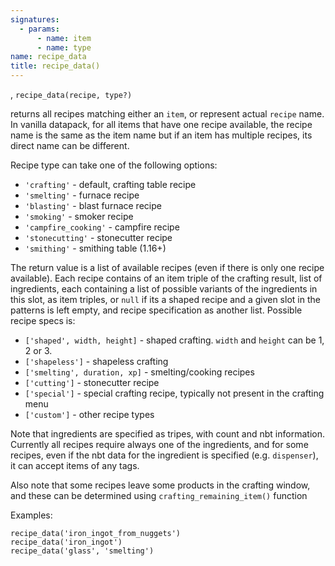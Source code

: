 ```yaml
---
signatures:
  - params:
      - name: item
      - name: type
name: recipe_data
title: recipe_data()
---
```



, `recipe_data(recipe, type?)`

returns all recipes matching either an `item`, or represent actual `recipe`
name. In vanilla datapack, for all items that have one recipe available, the
recipe name is the same as the item name but if an item has multiple recipes,
its direct name can be different.

Recipe type can take one of the following options:

- `'crafting'` - default, crafting table recipe
- `'smelting'` - furnace recipe
- `'blasting'` - blast furnace recipe
- `'smoking'` - smoker recipe
- `'campfire_cooking'` - campfire recipe
- `'stonecutting'` - stonecutter recipe
- `'smithing'` - smithing table (1.16+)

The return value is a list of available recipes (even if there is only one
recipe available). Each recipe contains of an item triple of the crafting
result, list of ingredients, each containing a list of possible variants of the
ingredients in this slot, as item triples, or `null` if its a shaped recipe and
a given slot in the patterns is left empty, and recipe specification as another
list. Possible recipe specs is:

- `['shaped', width, height]` - shaped crafting. `width` and `height` can be 1,
  2 or 3.
- `['shapeless']` - shapeless crafting
- `['smelting', duration, xp]` - smelting/cooking recipes
- `['cutting']` - stonecutter recipe
- `['special']` - special crafting recipe, typically not present in the crafting
  menu
- `['custom']` - other recipe types

Note that ingredients are specified as tripes, with count and nbt information.
Currently all recipes require always one of the ingredients, and for some
recipes, even if the nbt data for the ingredient is specified (e.g.
`dispenser`), it can accept items of any tags.

Also note that some recipes leave some products in the crafting window, and
these can be determined using `crafting_remaining_item()` function

Examples:

```scarpet
recipe_data('iron_ingot_from_nuggets')
recipe_data('iron_ingot')
recipe_data('glass', 'smelting')
```
